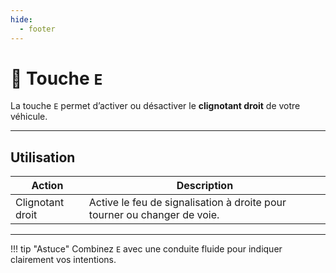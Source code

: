 ```yaml
---
hide:
  - footer
---
```


# 🔘 Touche `E`

La touche `E` permet d’activer ou désactiver le **clignotant droit** de votre véhicule.

---

## Utilisation

| Action              | Description                                          |
|---------------------|------------------------------------------------------|
| Clignotant droit    | Active le feu de signalisation à droite pour tourner ou changer de voie. |

---

!!! tip "Astuce"
    Combinez `E` avec une conduite fluide pour indiquer clairement vos intentions.

